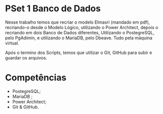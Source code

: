 # PSet 1 Banco de Dados
     
 Nesse trabalho temos que recriar o modelo Elmasri (mandado em pdf), recriando-o desde o Modelo
 Lógico, utilizando o Power Architect, depois o recriando em dois Banco de Dados diferentes, Utilizando o 
 PostegreSQL, pelo PgAdimin, e utilizando o MariaDB, pelo Dbeave. Tudo pela máquina virtual.
 
 Após o termino dos Scripts, temos que utilizar o Git, GitHub para subir e guardar os arquivos.
 
 # Competências 
 
 * PostegreSQL;
 * MariaDB ;
 * Power Architect;
 * Git & GitHub.
 
